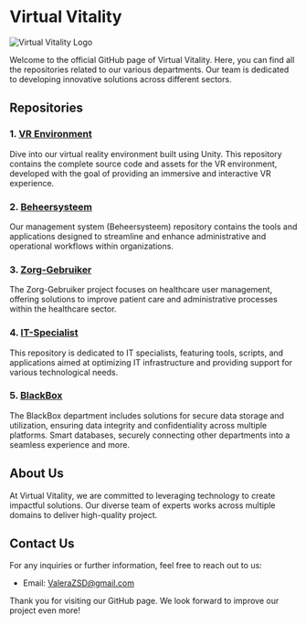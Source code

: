 # Virtual Vitality

![Virtual Vitality Logo](https://github.com/Virtual-Vitality-Project/.github/assets/83577933/ce9c45be-36e9-4e34-8ce2-d46bb59b18ac)

Welcome to the official GitHub page of Virtual Vitality.
Here, you can find all the repositories related to our various departments.
Our team is dedicated to developing innovative solutions across different sectors.

## Repositories

### 1. [VR Environment](https://github.com/Virtual-Vitality-Project/VR-Environment)
Dive into our virtual reality environment built using Unity.
This repository contains the complete source code and assets for the VR environment, developed with the goal of providing an immersive and interactive VR experience.

### 2. [Beheersysteem](https://github.com/Virtual-Vitality-Project/Beheersysteem)
Our management system (Beheersysteem) repository contains the tools and applications designed to streamline and enhance administrative and operational workflows within organizations.

### 3. [Zorg-Gebruiker](https://github.com/Virtual-Vitality-Project/Zorg-Gebruiker)
The Zorg-Gebruiker project focuses on healthcare user management, offering solutions to improve patient care and administrative processes within the healthcare sector.

### 4. [IT-Specialist](https://github.com/Virtual-Vitality-Project/IT-Specialist)
This repository is dedicated to IT specialists, featuring tools, scripts, and applications aimed at optimizing IT infrastructure and providing support for various technological needs.

### 5. [BlackBox](https://github.com/Virtual-Vitality-Project/BlackBox)
The BlackBox department includes solutions for secure data storage and utilization, ensuring data integrity and confidentiality across multiple platforms.
Smart databases, securely connecting other departments into a seamless experience and more.

## About Us

At Virtual Vitality, we are committed to leveraging technology to create impactful solutions.
Our diverse team of experts works across multiple domains to deliver high-quality project.

## Contact Us

For any inquiries or further information, feel free to reach out to us:
- Email: ValeraZSD@gmail.com

Thank you for visiting our GitHub page. We look forward to improve our project even more!


